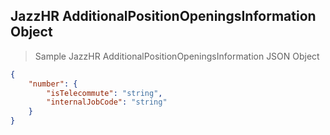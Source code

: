 ## JazzHR AdditionalPositionOpeningsInformation Object

> Sample JazzHR AdditionalPositionOpeningsInformation JSON Object

```json
{
    "number": {
        "isTelecommute": "string",
        "internalJobCode": "string"
    }
}

```
